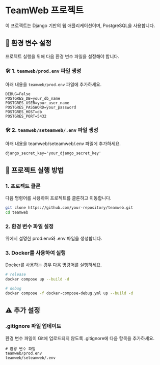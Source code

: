 # TeamWeb 프로젝트

이 프로젝트는 Django 기반의 웹 애플리케이션이며, PostgreSQL을 사용합니다.

## 📌 환경 변수 설정

프로젝트 실행을 위해 다음 환경 변수 파일을 설정해야 합니다.

### 🛠 1. `teamweb/prod.env` 파일 생성

아래 내용을 `teamweb/prod.env` 파일에 추가하세요.

```env
DEBUG=False
POSTGRES_DB=your_db_name
POSTGRES_USER=your_user_name
POSTGRES_PASSWORD=your_password
POSTGRES_HOST=db
POSTGRES_PORT=5432
```

### 🛠 2. `teamweb/seteamweb/.env` 파일 생성

아래 내용을 teamweb/seteamweb/.env 파일에 추가하세요.

```env
django_secret_key='your_django_secret_key'
```

## 🚀 프로젝트 실행 방법

### 1. 프로젝트 클론

다음 명령어를 사용하여 프로젝트를 클론하고 이동합니다.

```bash
git clone https://github.com/your-repository/teamweb.git
cd teamweb
```

### 2. 환경 변수 파일 설정

위에서 설명한 prod.env와 .env 파일을 생성합니다.


### 3. Docker를 사용하여 실행

Docker를 사용하는 경우 다음 명령어를 실행하세요.

```bash
# release
docker compose up --build -d

# debug
docker compose -f docker-compose-debug.yml up --build -d
```

## ⚠️ 추가 설정

### .gitignore 파일 업데이트

환경 변수 파일이 Git에 업로드되지 않도록 .gitignore에 다음 항목을 추가하세요.

```gitignore
# 환경 변수 파일
teamweb/prod.env
teamweb/seteamweb/.env
```
